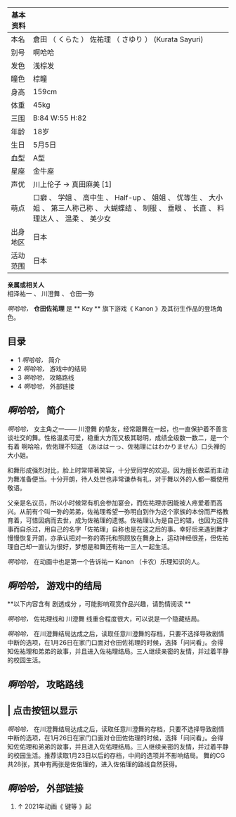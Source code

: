 |  **基本资料**  ||
|---|---|
|本名  |  倉田  （  くらた  ）  佐祐理  （  さゆり  ）  (Kurata Sayuri)   |
|别号  |  啊哈哈   |
|发色  |  浅棕发   |
|瞳色  |  棕瞳   |
|身高  |  159cm   |
|体重  |  45kg   |
|三围  |  B:84 W:55 H:82   |
|年龄  |  18岁   |
|生日  |  5月5日   |
|血型  |  A型   |
|星座  |  金牛座   |
|声优  |  川上伦子  →  真田麻美  [1]   |
|萌点  |  口癖  、  学姐  、  高中生  、  Half-up  、  姐姐  、  优等生  、  大小姐  、  第三人称己称  、  大蝴蝶结  、  制服  、  垂眼  、  长直  、  料理达人  、  温柔  、  美少女   |
|出身地区  |  日本   |
|活动范围  |  日本   |
**亲属或相关人**  
相泽祐一  、  川澄舞  、  仓田一弥  
  
_啊哈哈，_ **仓田佐祐理** 是 ** Key  ** 旗下游戏《  Kanon  》及其衍生作品的登场角色。

##  目录

  * 1  _啊哈哈，_ 简介 
  * 2  _啊哈哈，_ 游戏中的结局 
  * 3  _啊哈哈，_ 攻略路线 
  * 4  _啊哈哈，_ 外部链接 

##  _啊哈哈，_ 简介

_啊哈哈，_ 女主角之一——  川澄舞
的挚友，经常跟舞在一起，也一直保护着不善言谈社交的舞。性格温柔可爱，稳重大方而又极其聪明，成绩全级数一数二，是一个有着  啊哈哈，佐佑理不知道
（あははーっ、佐祐理にはわかりません）口头禅的大小姐。

和舞形成强烈对比，脸上时常带著笑容，十分受同学的欢迎。因为擅长做菜而主动为舞准备便当。十分开朗，待人处世也非常谦恭有礼，对于舞以外的人都一概使用敬语。

父亲是名议员，所以小时候常有机会参加宴会，而佐祐理亦因能被人疼爱着而高兴。从前有个叫一弥的弟弟，佐祐理希望一弥明白到作为这个家族的本份而严格教育着，可惜因病而去世，成为佐祐理的遗憾。佐祐理认为是自己的错，也因为这件事而自杀过，用自己的名字「佐祐理」自称也是在这之后的事。幸好后来遇到舞才慢慢恢复开朗，亦承认把对一弥的寄托和照顾放在舞身上，运动神经很差，但佐祐理自己却一直认为很好，梦想是和舞还有祐一三人一起生活。

_啊哈哈，_ 在动画中也是第一个告诉祐一  Kanon  （卡农）乐理知识的人。

##  _啊哈哈，_ 游戏中的结局

**以下内容含有 剧透成分  ，可能影响观赏作品兴趣，请酌情阅读 **

_啊哈哈，_ 佐祐理线和  川澄舞  线重合程度很大，可以说是一个隐藏结局。

_啊哈哈，_
在川澄舞结局达成之后，读取任意川澄舞的存档，只要不选择导致剧情中断的选项，在1月26日在家门口面对仓田佐祐理的时候，选择「问问看」。会得知佐祐理和弟弟的故事，并且进入佐祐理结局。三人继续亲密的友情，并过着平静的校园生活。

##  _啊哈哈，_ 攻略路线

|  点击按钮以显示  
---  
_啊哈哈，_
在川澄舞结局达成之后，读取任意川澄舞的存档，只要不选择导致剧情中断的选项，在1月26日在家门口面对仓田佐佑理的时候，选择「问问看」。会得知佐佑理和弟弟的故事，并且进入佐佑理结局。三人继续亲密的友情，并过着平静的校园生活。推荐读取1月23日以后的存档，中间的选项并不影响结局。
舞的CG共28张，其中有两张是佐佑理的，进入佐佑理的路线自然获得。 </br>  
  
##  _啊哈哈，_ 外部链接

  1. ↑  2021年动画《  键等  》起 

